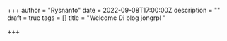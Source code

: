 +++
author = "Rysnanto"
date = 2022-09-08T17:00:00Z
description = ""
draft = true
tags = []
title = "Welcome Di blog jongrpl "

+++
